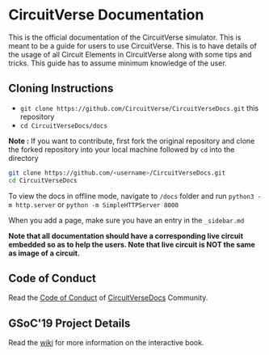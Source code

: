 # CircuitVerse Documentation

This is the official documentation of the CircuitVerse simulator. This is meant to be a guide for users to use CircuitVerse. This is to have details of the usage of all Circuit Elements in CircuitVerse along with some tips and tricks. This guide has to assume minimum knowledge of the user.

## Cloning Instructions

- `git clone https://github.com/CircuitVerse/CircuitVerseDocs.git` this repository
- `cd CircuitVerseDocs/docs`

**Note :** If you want to contribute, first fork the original repository and clone the forked repository into your local machine followed by ```cd``` into the directory

```sh
git clone https://github.com/<username>/CircuitVerseDocs.git
cd CircuitVerseDocs
```

To view the docs in offline mode, navigate to `/docs` folder and run
`python3 -m http.server` or
`python -m SimpleHTTPServer 8000`

When you add a page, make sure you have an entry in the `_sidebar.md`

**Note that all documentation should have a corresponding live circuit embedded so as to help the users. Note that live circuit is NOT the same as image of a circuit.**

## Code of Conduct

Read the [Code of Conduct](./code-of-conduct.md) of [CircuitVerseDocs](https://docs.circuitverse.org) Community.

## GSoC'19 Project Details
Read the [wiki](https://github.com/CircuitVerse/CircuitVerseDocs/wiki/Interactive-Book) for more information on the interactive book.
